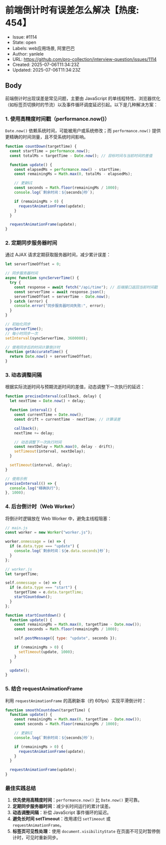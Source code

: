 # 前端倒计时有误差怎么解决【热度: 454】

- Issue: #1114
- State: open
- Labels: web应用场景, 阿里巴巴
- Author: yanlele
- URL: https://github.com/pro-collection/interview-question/issues/1114
- Created: 2025-07-06T11:34:23Z
- Updated: 2025-07-06T11:34:23Z

## Body

前端倒计时出现误差是常见问题，主要由 JavaScript 的单线程特性、浏览器优化（如标签页切换时的节流）以及事件循环调度延迟引起。以下是几种解决方案：

### **1. 使用高精度时间戳（performance.now()）**

`Date.now()` 依赖系统时间，可能被用户或系统修改；而 `performance.now()` 提供更精确的时间测量，且不受系统时间影响。

```javascript
function countDown(targetTime) {
  const startTime = performance.now();
  const totalMs = targetTime - Date.now(); // 目标时间与当前时间的差值

  function update() {
    const elapsedMs = performance.now() - startTime;
    const remainingMs = Math.max(0, totalMs - elapsedMs);

    // 更新UI
    const seconds = Math.floor(remainingMs / 1000);
    console.log(`剩余时间：${seconds}秒`);

    if (remainingMs > 0) {
      requestAnimationFrame(update);
    }
  }

  requestAnimationFrame(update);
}
```

### **2. 定期同步服务器时间**

通过 AJAX 请求定期获取服务器时间，减少累计误差：

```javascript
let serverTimeOffset = 0;

// 同步服务器时间
async function syncServerTime() {
  try {
    const response = await fetch("/api/time"); // 后端接口返回当前时间戳
    const serverTime = await response.json();
    serverTimeOffset = serverTime - Date.now();
  } catch (error) {
    console.error("同步服务器时间失败:", error);
  }
}

// 初始化同步
syncServerTime();
// 每小时同步一次
setInterval(syncServerTime, 3600000);

// 使用同步后的时间计算倒计时
function getAccurateTime() {
  return Date.now() + serverTimeOffset;
}
```

### **3. 动态调整间隔**

根据实际流逝时间与预期流逝时间的差值，动态调整下一次执行的延迟：

```javascript
function preciseInterval(callback, delay) {
  let nextTime = Date.now() + delay;

  function interval() {
    const currentTime = Date.now();
    const drift = currentTime - nextTime; // 计算误差

    callback();
    nextTime += delay;

    // 动态调整下一次执行时间
    const nextDelay = Math.max(0, delay - drift);
    setTimeout(interval, nextDelay);
  }

  setTimeout(interval, delay);
}

// 使用示例
preciseInterval(() => {
  console.log("精确执行");
}, 1000);
```

### **4. 后台倒计时（Web Worker）**

将倒计时逻辑放在 Web Worker 中，避免主线程阻塞：

```javascript
// main.js
const worker = new Worker("worker.js");

worker.onmessage = (e) => {
  if (e.data.type === "update") {
    console.log(`剩余时间：${e.data.seconds}秒`);
  }
};

// worker.js
let targetTime;

self.onmessage = (e) => {
  if (e.data.type === "start") {
    targetTime = e.data.targetTime;
    startCountdown();
  }
};

function startCountdown() {
  function update() {
    const remainingMs = Math.max(0, targetTime - Date.now());
    const seconds = Math.floor(remainingMs / 1000);

    self.postMessage({ type: "update", seconds });

    if (remainingMs > 0) {
      setTimeout(update, 1000);
    }
  }

  update();
}
```

### **5. 结合 requestAnimationFrame**

利用 `requestAnimationFrame` 的高刷新率（约 60fps）实现平滑倒计时：

```javascript
function smoothCountdown(targetTime) {
  function update() {
    const remainingMs = Math.max(0, targetTime - Date.now());
    const seconds = Math.floor(remainingMs / 1000);

    // 更新UI
    console.log(`剩余时间：${seconds}秒`);

    if (remainingMs > 0) {
      requestAnimationFrame(update);
    }
  }

  requestAnimationFrame(update);
}
```

### **最佳实践总结**

1. **优先使用高精度时间**：`performance.now()` 比 `Date.now()` 更可靠。
2. **定期同步服务器时间**：减少长时间运行的累计误差。
3. **动态调整间隔**：补偿 JavaScript 事件循环的延迟。
4. **避免长时间 setTimeout**：改用递归 `setTimeout` 或 `requestAnimationFrame`。
5. **标签页可见性处理**：使用 `document.visibilityState` 在页面不可见时暂停倒计时，可见时重新同步。

